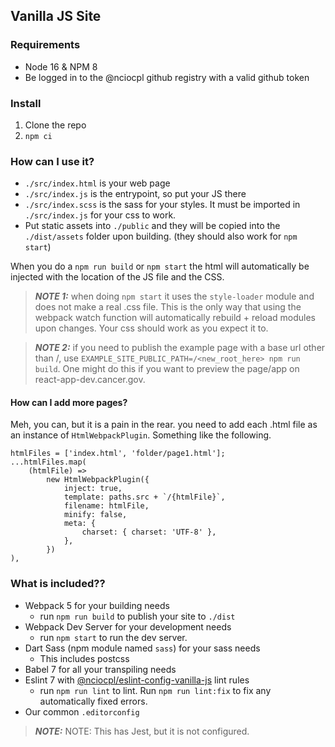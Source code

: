 ## Vanilla JS Site

### Requirements
* Node 16 & NPM 8
* Be logged in to the @nciocpl github registry with a valid github token

### Install
1. Clone the repo
2. `npm ci`

### How can I use it?
* `./src/index.html` is your web page
* `./src/index.js` is the entrypoint, so put your JS there
* `./src/index.scss` is the sass for your styles. It must be imported in `./src/index.js` for your css to work.
* Put static assets into `./public` and they will be copied into the `./dist/assets` folder upon building. (they should also work for `npm start`)

When you do a `npm run build` or `npm start` the html will automatically be injected with the location of the JS file and the CSS.

>_**NOTE 1:**_ when doing `npm start` it uses the `style-loader` module and does not make a real .css file. This is the only way that using the webpack watch function will automatically rebuild + reload modules upon changes. 	Your css should work as you expect it to.

>_**NOTE 2:**_ if you need to publish the example page with a base url other than /, use `EXAMPLE_SITE_PUBLIC_PATH=/<new_root_here> npm run build`. One might do this if you want to preview the page/app on react-app-dev.cancer.gov.

#### How can I add more pages?
Meh, you can, but it is a pain in the rear. you need to add each .html file as an instance of `HtmlWebpackPlugin`. Something like the following.
```
htmlFiles = ['index.html', 'folder/page1.html'];
...htmlFiles.map(
	(htmlFile) =>
		new HtmlWebpackPlugin({
			inject: true,
			template: paths.src + `/{htmlFile}`,
			filename: htmlFile,
			minify: false,
			meta: {
				charset: { charset: 'UTF-8' },
			},
		})
),
```

### What is included??
* Webpack 5 for your building needs
  * run `npm run build` to publish your site to `./dist`
* Webpack Dev Server for your development needs
  * run `npm start` to run the dev server.
* Dart Sass (npm module named `sass`) for your sass needs
  * This includes postcss
* Babel 7 for all your transpiling needs
* Eslint 7 with [@nciocpl/eslint-config-vanilla-js](https://github.com/NCIOCPL/cgov-standards-xt/tree/develop/packages/eslint-config-vanilla-js) lint rules
	* run `npm run lint` to lint. Run `npm run lint:fix` to fix any automatically fixed errors.
* Our common `.editorconfig`

>_**NOTE:**_ NOTE: This has Jest, but it is not configured.
